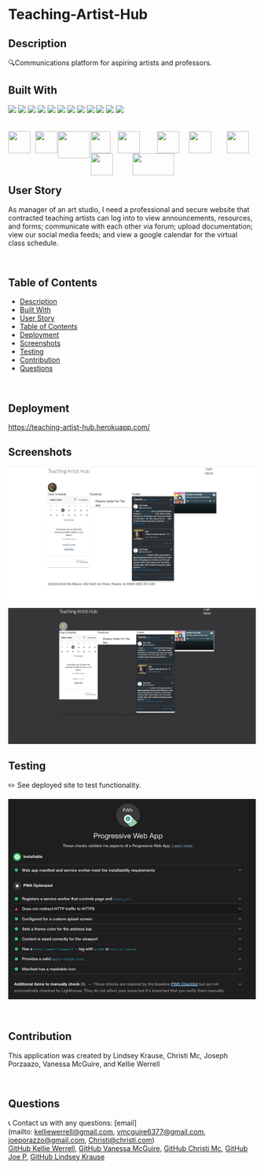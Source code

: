 # Teaching-Artist-Hub


## Description
🔍Communications platform for aspiring artists and professors.
<br>   

## Built With
<p>
    <img src="https://img.shields.io/badge/React-lightblue"  />
    <img src="https://img.shields.io/badge/HTML-green"  />
    <img src="https://img.shields.io/badge/CSS-blue"  />
    <img src="https://img.shields.io/badge/javascript-yellow" />
    <img src="https://img.shields.io/badge/node-green" />
    <img src="https://img.shields.io/badge/express-orange" />
    <img src="https://img.shields.io/badge/MaterialUI-blue"  />
    <img src="https://img.shields.io/badge/Heroku-purple" />
    <img src="https://img.shields.io/badge/MongoDB-blue"  />
    <img src="https://img.shields.io/badge/mongoose-red"  />
    <img src="https://img.shields.io/badge/graphql-blue"  />
    <img src="https://img.shields.io/badge/ApolloServer-yellow"  />
    <br/>
        <br/>
            <br/>
      <img src = "https://i.imgur.com/9tGztI3.png" width="45" height="45" style="float:left; padding-right:10px"  /> 
      <img src = "https://i.imgur.com/bETcokI.png" width="45" height="45" style="float:left; padding-right:01px" />
      <img src = "https://i.imgur.com/BWlZ9rc.jpg" width="65" height="55" style="float:left; padding-right:02px" />
      <img src = "https://i.imgur.com/66s2ERk.png" width="40" height="45" style="float:left; padding-right:15px" />
      <img src = "https://i.imgur.com/9oMswTL.png" width="45" height="45" style="float:left; padding-right:35px" />
      <img src = "https://i.imgur.com/EY9Fj93.png" width="45" height="45" style="float:left; padding-right:20px" />
      <img src = "https://i.imgur.com/PXjpcCH.png" width="45" height="45" style="float:left; padding-right:32px" />
      <img src = "https://i.imgur.com/HHTAmQd.jpg" width="45" height="45" style="float:left; padding-right:40px" />
      <img src = "https://i.imgur.com/69olifp.png" width="85" height="45" style="float:left; padding-right:15px" />
      <img src = "https://i.imgur.com/ElhJxpj.png" width="45" height="45" />



 
    
   
</p>
   
<br>   

## User Story
As manager of an art studio, I need a professional and secure website that contracted teaching artists can log into to  view announcements, resources, and forms; communicate with each other via forum; upload documentation; view our social media feeds; and view a google calendar for the virtual class schedule. 

<br>
  


## Table of Contents
- [Description](#description)
- [Built With](#built-with)
- [User Story](#user-story)
- [Table of Contents](#table-of-contents)
- [Deployment](#deployment)
- [Screenshots](#screenshots)
- [Testing](#testing)
- [Contribution](#contribution)
- [Questions](#questions)


<br>

## Deployment
https://teaching-artist-hub.herokuapp.com/




## Screenshots
![](./client/public/images/screenshots/login-light.png)
![](./client/public/images/screenshots/login-dark.png)


## Testing
✏️ See deployed site to test functionality. 

![](./client/public/images/screenshots/PWAtest.png)

<br>

## Contribution
This application was created by Lindsey Krause, Christi Mc, Joseph Porzaazo, Vanessa McGuire, and Kellie Werrell

<br>

## Questions
:telephone_receiver: Contact us with any questions: [email] 
<br>
(mailto: kelliewerrell@gmail.com, vmcguire6377@gmail.com, joeporazzo@gmail.com, Christi@christi.com) 
<br>
 [GitHub Kellie Werrell](https://github.com/Kwerrell73), [GitHub Vanessa McGuire](https://github.com/vmcguire6377), [GitHub Christi Mc](https://github.com/Kwerrell73), [GitHub Joe P](https://github.com/noreaster24), [GitHub Lindsey Krause](https://github.com/LindseyKrause)<br />